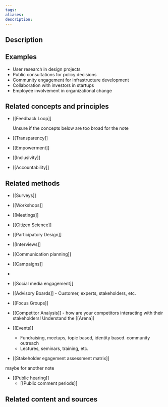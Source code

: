 ```yaml
---
tags: 
aliases: 
description:
---
```


## Description


## Examples 
- User research in design projects
- Public consultations for policy decisions
- Community engagement for infrastructure development
- Collaboration with investors in startups
- Employee involvement in organizational change

## Related concepts and principles
- [[Feedback Loop]]

   Unsure if the concepts below are too broad for the note 
- [[Transparency]]
- [[Empowerment]]
- [[Inclusivity]]
- [[Accountability]]


## Related methods
- [[Surveys]]
- [[Workshops]]
- [[Meetings]]
- [[Citizen Science]]
- [[Participatory Design]]
- [[Interviews]]
- [[Communication planning]]
- [[Campaigns]]
- 
- [[Social media engagement]]
- [[Advisory Boards]] - Customer, experts, stakeholders, etc.
- [[Focus Groups]]
- [[Competitor Analysis]] - how are your competitors interacting with their stakeholders! Understand the [[Arena]]
- [[Events]]
	- Fundraising, meetups, topic based, identity based.  community outreach 
	- Lectures, seminars, training, etc.

- [[Stakeholder egagement assessment matrix]]

 maybe for another note  
- [[Public hearing]]
	- [[Public comment periods]]

## Related content and sources
